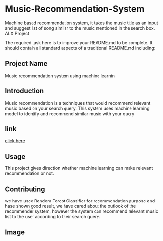 # Music-Recommendation-System
Machine based recommendation system, it takes the music title as an input and suggest list of song similar to the music mentioned in the search box.
ALX Project

The required task here is to improve your README.md to be complete. It should contain all standard aspects of a traditional README.md including:

## Project Name 
Music recommendation system using machine learnin
## Introduction
Music recommendation is a techniques that would recommend relevant music based on your search query. This system uses machine learning model to identify and recommend similar music with your query
## link
<a href="https://medium.com/@fitse_fani"> click here</a>
## Usage
This project gives direction whether machine learning can make relevant recommendation or not.

## Contributing
we have used Random Forest Classifier for recommendation purpose and hase shown good result, we have cared about the outlook of the recommender system, however the system can recommend relevant music list  to the user according to their search query.

## Image


